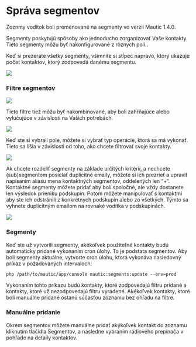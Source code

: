 Správa segmentov
===============

Zoznmy vodítok boli premenované na segmenty vo verzii Mautic 1.4.0.

Segmenty poskytujú spôsoby ako jednoducho zorganizovať Vaše kontakty. Tieto segmenty môžu byť nakonfigurované z rôznych polí..

Keď si prezeráte všetky segmenty, všimnite si stĺpec napravo, ktorý ukazuje počet kontaktov, ktorý zodpovedá danému segmentu.

![](/contacts/media/contact-segments.jpg)

### Filtre segmentov

![](/contacts/media/segment-filters.jpg)

Tieto filtre tiež môžu byť nakombinované, aby boli zahŕňajúce alebo vylučujúce v závislosti na Vašich potrebách.

![](/contacts/media/multiple-segment-filters.jpg)

Keď ste si vybrali pole, môžete si vybrať typ operácie, ktorá sa má vykonať. Tieto sa líšia v závislosti od toho, ako chcete filtrovať svoje kontakty.

![](/contacts/media/segment-filters-dropdown.jpg)

Ak chcete rozdeliť segmenty na základe určitých kritérií, a nechcete (sub)segmentom posielať duplicitné emaily, môžete si ich prezrieť a upraviť napísaním aliasu mena kontaktných segmentov, oddelených len “+“. Kontaktné segmenty môžete pridať aby boli spoločné, ale vždy dostanete len výsledok prieniku podskupín. Potom môžete manipulovať s kontaktmi aby ste ich odstránili z konkrétnych podskupín alebo zo všetkých. Týmto sa vyhnete duplicitným emailom na rovnaké vodítka v podskupinách.

![](/contacts/media/common-leads-in-segments.jpg)

### Segmenty

Keď ste už vytvorili segmenty, akékoľvek použiteľné kontakty budú automaticky pridané vykonaním cron úlohy. To je podstata segmentov.
Aby boli segmenty aktuálne, vytvorte cron úlohu, ktorá vykonáva nasledovný príkaz v požadovaných intervaloch:

~~~~~~~~~~~~~~~~~~~~~~~~~~~~~~~~~~~~~~~~~~~~~~~~~~~~~~~~~~~~~~~~~~~~~~~~~~~~~~~~
php /path/to/mautic/app/console mautic:segments:update --env=prod
~~~~~~~~~~~~~~~~~~~~~~~~~~~~~~~~~~~~~~~~~~~~~~~~~~~~~~~~~~~~~~~~~~~~~~~~~~~~~~~~

Vykonaním tohto príkazu budú kontakty, ktoré zodpovedajú filtru pridané a kontakty, ktoré už nezodpovedajú filtru vyradené. Akékoľvek kontakty, ktoré boli manuálne pridané ostanú súčasťou zoznamu bez ohľadu na filtre.

### Manuálne pridanie

Okrem segmentov môžete manuálne pridať akýkoľvek kontakt do zoznamu kliknutím tlačidla Segmentov, a následne vybraním rádiového prepínača v pohľade na detaily kontaktov.
